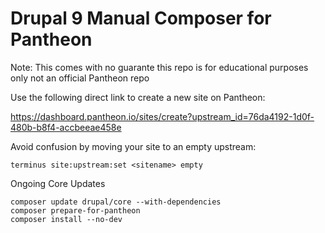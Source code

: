 # Drupal 9 Manual Composer for Pantheon

Note:
This comes with no guarante this repo is for educational purposes only not an official Pantheon repo

Use the following direct link to create a new site on Pantheon:

https://dashboard.pantheon.io/sites/create?upstream_id=76da4192-1d0f-480b-b8f4-accbeeae458e


Avoid confusion by moving your site to an empty upstream:
```
terminus site:upstream:set <sitename> empty
```

Ongoing Core Updates

```
composer update drupal/core --with-dependencies
composer prepare-for-pantheon
composer install --no-dev
```

